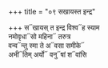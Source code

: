 +++
title = "०९ सखायस्त इन्द्र"

+++
स᳓खायस् त इन्द्र विश्व᳓ह स्याम  
नमोवृधा᳓सो महिना᳓ तरुत्र  
वन्व᳓न्तु स्मा ते अ᳓वसा समीके᳓  
अभी᳓तिम् अर्यो᳓ वनु᳓षां श᳓वांसि
